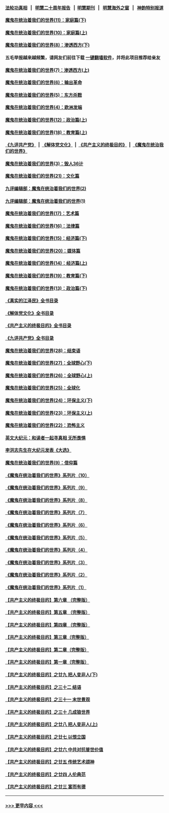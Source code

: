 #### [法轮功真相](https://github.com/gfw-breaker/truth/blob/master/README.md?t=0) &nbsp;&nbsp;|&nbsp;&nbsp; [明慧二十周年报告](https://github.com/gfw-breaker/mh-reports/blob/master/README.md?t=0) &nbsp;&nbsp;|&nbsp;&nbsp;[明慧期刊](https://github.com/gfw-breaker/mh-qikan) &nbsp;&nbsp;|&nbsp;&nbsp; [明慧海外之窗](https://github.com/gfw-breaker/mh-news/blob/master/README.md?t=0) &nbsp;&nbsp;|&nbsp;&nbsp; [神韵特别报道](https://github.com/gfw-breaker/mh-news/blob/master/shenyun.md?t=0)
#### [魔鬼在统治着我们的世界(11)：家庭篇(下)](../pages/nsc422/n10440961.md?t=12101950) 
#### [魔鬼在统治着我们的世界(10)：家庭篇(上)](../pages/nsc422/n10435448.md?t=12101950) 
#### [魔鬼在统治着我们的世界(8)：渗透西方(下)](../pages/nsc422/n10429603.md?t=12101950) 
#### 五毛举报越来越频繁，请网友们前往下载 [一键翻墙软件](https://github.com/gfw-breaker/ssr-accounts)，并将此项目推荐给亲友
#### [魔鬼在统治着我们的世界(7)：渗透西方(上)](../pages/nsc422/n10426013.md?t=12101950) 
#### [魔鬼在统治着我们的世界(6)：输出革命](../pages/nsc422/n10421536.md?t=12101950) 
#### [魔鬼在统治着我们的世界(5)：东方杀戮](../pages/nsc422/n10417707.md?t=12101950) 
#### [魔鬼在统治着我们的世界(4)：欧洲发端](../pages/nsc422/n10414890.md?t=12101950) 
#### [魔鬼在统治着我们的世界(12)：政治篇(上)](../pages/nsc422/n10444576.md?t=12101950) 
#### [魔鬼在统治着我们的世界(18)：教育篇(上)](../pages/nsc422/n10526970.md?t=12101950) 
#### [《九评共产党》](https://github.com/begood0513/9ping.md/blob/master/README.md) &nbsp;|&nbsp; [《解体党文化》](../../../../jtdwh.md/blob/master/README.md)  &nbsp;|&nbsp; [《共产主义的终极目的》](../../../../gczydzjmd.md/blob/master/README.md) &nbsp;|&nbsp; [《魔鬼在统治我们的世界》](../../../../mgztzwmdsj.md/blob/master/README.md) 
#### [魔鬼在统治着我们的世界(3)：毁人36计](../pages/nsc422/n10411583.md?t=12101950) 
#### [魔鬼在统治着我们的世界(21)：文化篇](../pages/nsc422/n10597706.md?t=12101950) 
#### [九评编辑部：魔鬼在统治着我们的世界(2)](../pages/nsc422/n10410036.md?t=12101950) 
#### [九评编辑部：魔鬼在统治着我们的世界(1)](../pages/nsc422/n10406825.md?t=12101950) 
#### [魔鬼在统治着我们的世界(17)：艺术篇](../pages/nsc422/n10499093.md?t=12101950) 
#### [魔鬼在统治着我们的世界(16)：法律篇](../pages/nsc422/n10485969.md?t=12101950) 
#### [魔鬼在统治着我们的世界(15)：经济篇(下)](../pages/nsc422/n10469975.md?t=12101950) 
#### [魔鬼在统治着我们的世界(20)：媒体篇](../pages/nsc422/n10586579.md?t=12101950) 
#### [魔鬼在统治着我们的世界(14)：经济篇(上)](../pages/nsc422/n10457370.md?t=12101950) 
#### [魔鬼在统治着我们的世界(19)：教育篇(下)](../pages/nsc422/n10564808.md?t=12101950) 
#### [魔鬼在统治着我们的世界(13)：政治篇(下)](../pages/nsc422/n10448270.md?t=12101950) 
#### [《真实的江泽民》全书目录](../pages/nsc422/n13721399.md?t=12101950) 
#### [《解体党文化》全书目录](../pages/nsc422/n13721157.md?t=12101950) 
#### [《共产主义的终极目的》全书目录](../pages/nsc422/n13721048.md?t=12101950) 
#### [《九评共产党》全书目录](../pages/nsc422/n13708085.md?t=12101950) 
#### [魔鬼在统治着我们的世界(28)：结束语](../pages/nsc422/n10936246.md?t=12101950) 
#### [魔鬼在统治着我们的世界(27)：全球野心(下)](../pages/nsc422/n10928319.md?t=12101950) 
#### [魔鬼在统治着我们的世界(26)：全球野心(上)](../pages/nsc422/n10900318.md?t=12101950) 
#### [魔鬼在统治着我们的世界(25)：全球化](../pages/nsc422/n10788205.md?t=12101950) 
#### [魔鬼在统治着我们的世界(24)：环保主义(下)](../pages/nsc422/n10695307.md?t=12101950) 
#### [魔鬼在统治着我们的世界(23)：环保主义(上)](../pages/nsc422/n10688613.md?t=12101950) 
#### [魔鬼在统治着我们的世界(22)：恐怖主义](../pages/nsc422/n10614727.md?t=12101950) 
#### [英文大纪元：和读者一起寻真相 无所畏惧](../pages/nsc422/n12542027.md?t=12101950) 
#### [李洪志先生在大纪元发表《大选》](../pages/nsc422/n12534746.md?t=12101950) 
#### [魔鬼在统治着我们的世界(9)：信仰篇](../pages/nsc422/n10432159.md?t=12101950) 
#### [《魔鬼在统治着我们的世界》系列片（10）](../pages/nsc422/n12292670.md?t=12101950) 
#### [《魔鬼在统治着我们的世界》系列片（9）](../pages/nsc422/n12290859.md?t=12101950) 
#### [《魔鬼在统治着我们的世界》系列片（8）](../pages/nsc422/n12287445.md?t=12101950) 
#### [《魔鬼在统治着我们的世界》系列片（7）](../pages/nsc422/n12283425.md?t=12101950) 
#### [《魔鬼在统治着我们的世界》系列片（6）](../pages/nsc422/n12282314.md?t=12101950) 
#### [《魔鬼在统治着我们的世界》系列片（5）](../pages/nsc422/n12281419.md?t=12101950) 
#### [《魔鬼在统治着我们的世界》系列片（4）](../pages/nsc422/n12274024.md?t=12101950) 
#### [《魔鬼在统治着我们的世界》系列片（3）](../pages/nsc422/n12271322.md?t=12101950) 
#### [《魔鬼在统治着我们的世界》系列片（2）](../pages/nsc422/n12269049.md?t=12101950) 
#### [《魔鬼在统治着我们的世界》系列片（1）](../pages/nsc422/n12267575.md?t=12101950) 
#### [【共产主义的终极目的】第六章 （完整版）](../pages/nsc422/n11428913.md?t=12101950) 
#### [【共产主义的终极目的】第五章 （完整版）](../pages/nsc422/n11428912.md?t=12101950) 
#### [【共产主义的终极目的】第四章 （完整版）](../pages/nsc422/n11428907.md?t=12101950) 
#### [【共产主义的终极目的】第三章（完整版）](../pages/nsc422/n11428848.md?t=12101950) 
#### [【共产主义的终极目的】第二章（完整版）](../pages/nsc422/n11428831.md?t=12101950) 
#### [【共产主义的终极目的】第一章（完整版）](../pages/nsc422/n11417651.md?t=12101950) 
#### [【共产主义的终极目的】之廿九 把人变非人(下)](../pages/nsc422/n11344140.md?t=12101950) 
#### [【共产主义的终极目的】之三十二 结语](../pages/nsc422/n11360535.md?t=12101950) 
#### [【共产主义的终极目的】之三十一 末世景观](../pages/nsc422/n11351129.md?t=12101950) 
#### [【共产主义的终极目的】之三十 几成狼世界](../pages/nsc422/n11348280.md?t=12101950) 
#### [【共产主义的终极目的】之廿八 把人变非人(上)](../pages/nsc422/n11340492.md?t=12101950) 
#### [【共产主义的终极目的】之廿七 以恨立国](../pages/nsc422/n11336944.md?t=12101950) 
#### [【共产主义的终极目的】之廿六 中共对抗普世价值](../pages/nsc422/n11324785.md?t=12101950) 
#### [【共产主义的终极目的】之廿五 传统艺术颂神](../pages/nsc422/n11296396.md?t=12101950) 
#### [【共产主义的终极目的】之廿四 人伦典范](../pages/nsc422/n11296397.md?t=12101950) 
#### [【共产主义的终极目的】之廿三 富而有德](../pages/nsc422/n11283598.md?t=12101950) 

----
#### [ >>> 更早内容 <<< ](../indexes/nsc422-earlier.md)

